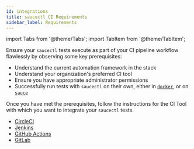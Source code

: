 ```yaml
---
id: integrations
title: saucectl CI Requirements
sidebar_label: Requirements
---
```


import Tabs from '@theme/Tabs';
import TabItem from '@theme/TabItem';

Ensure your `saucectl` tests execute as part of your CI pipeline workflow flawlessly by observing some key prerequisites:

* Understand the current automation framework in the stack
* Understand your organization's preferred CI tool
* Ensure you have appropriate administrator permissions
* Successfully run tests with `saucectl` on their own, either in [`docker`](/testrunner-toolkit/configuration#docker), or on [`sauce`](/testrunner-toolkit/configuration#sauce)

Once you have met the prerequisites, follow the instructions for the CI Tool with which you want to integrate your `saucectl` tests.

* [CircleCI](/testrunner-toolkit/integrations/circleci)
* [Jenkins](/testrunner-toolkit/integrations/jenkins)
* [GitHub Actions](/testrunner-toolkit/integrations/github-actions)
* [GitLab](/testrunner-toolkit/integrations/gitlab)
